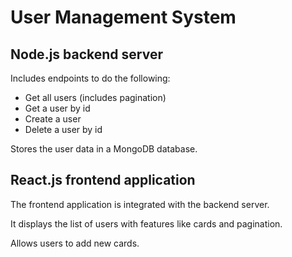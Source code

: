 # User Management System

## Node.js backend server
Includes endpoints to do the following:
- Get all users (includes pagination)
- Get a user by id
- Create a user
- Delete a user by id

Stores the user data in a MongoDB database.

## React.js frontend application
The frontend application is integrated with the backend server.

It displays the list of users with features like cards and pagination.

Allows users to add new cards.